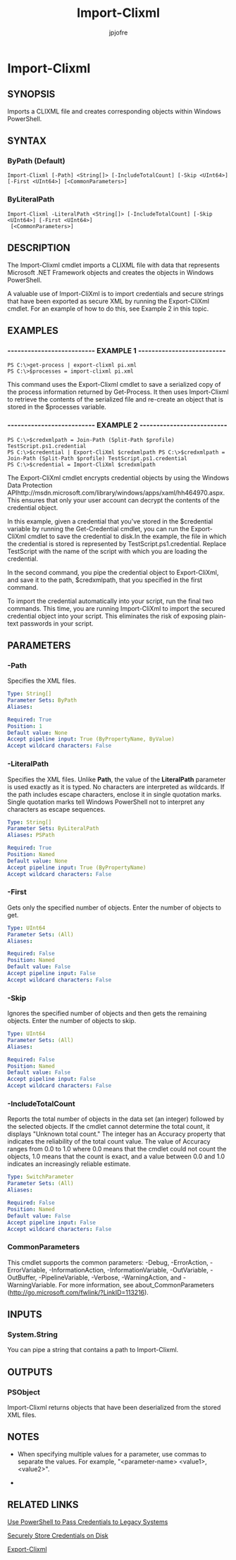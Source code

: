 ﻿---
author: jpjofre
description: 
external help file: Microsoft.PowerShell.Commands.Utility.dll-Help.xml
keywords: powershell, cmdlet
manager: carolz
ms.date: 2016-09-20
ms.prod: powershell
ms.technology: powershell
ms.topic: reference
online version: http://go.microsoft.com/fwlink/?LinkID=113340
schema: 2.0.0
title: Import-Clixml
---

# Import-Clixml
## SYNOPSIS
Imports a CLIXML file and creates corresponding objects within Windows PowerShell.
## SYNTAX

### ByPath (Default)
```
Import-Clixml [-Path] <String[]> [-IncludeTotalCount] [-Skip <UInt64>] [-First <UInt64>] [<CommonParameters>]
```

### ByLiteralPath
```
Import-Clixml -LiteralPath <String[]> [-IncludeTotalCount] [-Skip <UInt64>] [-First <UInt64>]
 [<CommonParameters>]
```

## DESCRIPTION
The Import-Clixml cmdlet imports a CLIXML file with data that represents Microsoft .NET Framework objects and creates the objects in Windows PowerShell.

A valuable use of Import-CliXml is to import credentials and secure strings that have been exported as secure XML by running the Export-CliXml cmdlet.
For an example of how to do this, see Example 2 in this topic.
## EXAMPLES

### -------------------------- EXAMPLE 1 --------------------------
```
PS C:\>get-process | export-clixml pi.xml
PS C:\>$processes = import-clixml pi.xml
```

This command uses the Export-Clixml cmdlet to save a serialized copy of the process information returned by Get-Process.
It then uses Import-Clixml to retrieve the contents of the serialized file and re-create an object that is stored in the $processes variable.
### -------------------------- EXAMPLE 2 --------------------------
```
PS C:\>$credxmlpath = Join-Path (Split-Path $profile) TestScript.ps1.credential
PS C:\>$credential | Export-CliXml $credxmlpath PS C:\>$credxmlpath = Join-Path (Split-Path $profile) TestScript.ps1.credential
PS C:\>$credential = Import-CliXml $credxmlpath
```

The Export-CliXml cmdlet encrypts credential objects by using the Windows Data Protection APIhttp://msdn.microsoft.com/library/windows/apps/xaml/hh464970.aspx.
This ensures that only your user account can decrypt the contents of the credential object.

In this example, given a credential that you've stored in the $credential variable by running the Get-Credential cmdlet, you can run the Export-CliXml cmdlet to save the credential to disk.In the example, the file in which the credential is stored is represented by TestScript.ps1.credential.
Replace TestScript with the name of the script with which you are loading the credential.

In the second command, you pipe the credential object to Export-CliXml, and save it to the path, $credxmlpath, that you specified in the first command.

To import the credential automatically into your script, run the final two commands.
This time, you are running Import-CliXml to import the secured credential object into your script.
This eliminates the risk of exposing plain-text passwords in your script.
## PARAMETERS

### -Path
Specifies the XML files.

```yaml
Type: String[]
Parameter Sets: ByPath
Aliases: 

Required: True
Position: 1
Default value: None
Accept pipeline input: True (ByPropertyName, ByValue)
Accept wildcard characters: False
```

### -LiteralPath
Specifies the XML files.
Unlike **Path**, the value of the **LiteralPath** parameter is used exactly as it is typed.
No characters are interpreted as wildcards.
If the path includes escape characters, enclose it in single quotation marks.
Single quotation marks tell Windows PowerShell not to interpret any characters as escape sequences.

```yaml
Type: String[]
Parameter Sets: ByLiteralPath
Aliases: PSPath

Required: True
Position: Named
Default value: None
Accept pipeline input: True (ByPropertyName)
Accept wildcard characters: False
```

### -First
Gets only the specified number of objects.
Enter the number of objects to get.

```yaml
Type: UInt64
Parameter Sets: (All)
Aliases: 

Required: False
Position: Named
Default value: False
Accept pipeline input: False
Accept wildcard characters: False
```

### -Skip
Ignores the specified number of objects and then gets the remaining objects.
Enter the number of objects to skip.

```yaml
Type: UInt64
Parameter Sets: (All)
Aliases: 

Required: False
Position: Named
Default value: False
Accept pipeline input: False
Accept wildcard characters: False
```

### -IncludeTotalCount
Reports the total number of objects in the data set (an integer) followed by the selected objects.
If the cmdlet cannot determine the total count, it displays "Unknown total count." The integer has an Accuracy property that indicates the reliability of the total count value.
The value of Accuracy ranges from 0.0 to 1.0 where 0.0 means that the cmdlet could not count the objects, 1.0 means that the count is exact, and a value between 0.0 and 1.0 indicates an increasingly reliable estimate.

```yaml
Type: SwitchParameter
Parameter Sets: (All)
Aliases: 

Required: False
Position: Named
Default value: False
Accept pipeline input: False
Accept wildcard characters: False
```

### CommonParameters
This cmdlet supports the common parameters: -Debug, -ErrorAction, -ErrorVariable, -InformationAction, -InformationVariable, -OutVariable, -OutBuffer, -PipelineVariable, -Verbose, -WarningAction, and -WarningVariable. For more information, see about_CommonParameters (http://go.microsoft.com/fwlink/?LinkID=113216).
## INPUTS

### System.String
You can pipe a string that contains a path to Import-Clixml.
## OUTPUTS

### PSObject
Import-Clixml returns objects that have been deserialized from the stored XML files.
## NOTES
* When specifying multiple values for a parameter, use commas to separate the values. For example, "\<parameter-name\> \<value1\>, \<value2\>".

*
## RELATED LINKS

[Use PowerShell to Pass Credentials to Legacy Systems](http://blogs.technet.com/b/heyscriptingguy/archive/2011/06/05/use-powershell-to-pass-credentials-to-legacy-systems.aspx)

[Securely Store Credentials on Disk](http://www.powershellcookbook.com/recipe/PukO/securely-store-credentials-on-disk)

[Export-Clixml](.\Export-Clixml.md)

